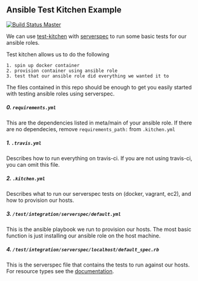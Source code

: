 ## Ansible Test Kitchen Example

[![Build Status Master](https://travis-ci.org/bob5ec/ansible-test-kitchen-example.svg?branch=master)](https://travis-ci.org/bob5ec/ansible-test-kitchen-example)

We can use [test-kitchen](https://github.com/test-kitchen/test-kitchen) with [serverspec](http://serverspec.org/) to run some basic tests for our ansible roles.

Test kitchen allows us to do the following

```
1. spin up docker container
2. provision container using ansible role
3. test that our ansible role did everything we wanted it to
```

The files contained in this repo should be enough to get you easily started with testing ansible roles using serverspec.

##### 0. `requirements.yml`

This are the dependencies listed in meta/main of your ansible role. If there are no dependecies, remove `requirements_path:` from `.kitchen.yml`

##### 1. `.travis.yml`

Describes how to run everything on travis-ci. If you are not using travis-ci, you can omit this file.

##### 2. `.kitchen.yml`

Describes what to run our serverspec tests on (docker, vagrant, ec2), and how to provision our hosts.

##### 3. `/test/integration/serverspec/default.yml`

This is the ansible playbook we run to provision our hosts. The most basic function is just installing our ansible role on the host machine.

##### 4. `/test/integration/serverspec/localhost/default_spec.rb`

This is the serverspec file that contains the tests to run against our hosts. For resource types see the [documentation](http://serverspec.org/resource_types.html).

